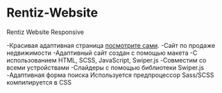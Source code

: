 # Rentiz-Website
Rentiz Website Responsive

-Красивая адаптивная страница [посмотрите сами](https://valeria-99.github.io/Rentiz-Website/).
-Сайт по продаже недвижимости 
-Адаптивный сайт создан с помощью макета
-С использованием HTML, SCSS, JavaScript, Swiper.js
-Совместим со всеми устройствами
-Слайдеры с помощью библиотеки Swiper.js
-Адаптивная форма поиска 
Используется предпроцессор Sass/SCSS компилируется в CSS
